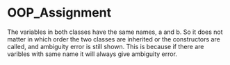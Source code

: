 # OOP_Assignment
The variables in both classes have the same names, a and b. So it does not matter in which order the two classes are inherited or the constructors are called, and ambiguity error is still shown. This is because if there are varibles with same name it will always give ambiguity error.
